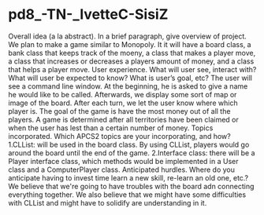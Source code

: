 pd8_-TN-_IvetteC-SisiZ
======================
Overall idea (a la abstract). In a brief paragraph, give overview of project.
  We plan to make a game similar to Monopoly. It it will have a board class, a bank class that keeps track of the moeny, a class that makes a player move, a class that increases or decreases a players amount of money, and a class that helps a player move. 
User experience. What will user see, interact with? What will user be expected to know? What is user’s goal, etc?
  The user will see a command line window. At the beginning, he is asked to give a name he would like to be called. Afterwards, we display some sort of map or image of the board. After each turn, we let the user know where which player is. The goal of the game is have the most money out of all the players. A game is determined after all territories have been claimed or when the user has lest than a certain number of money.
Topics incorporated. Which APCS2 topics are your incorporating, and how?
  1.CLList: will be used in the board class. By using CLList, players would go around the board until the end of the game.
  2.Interface class: there will be a Player interface class, which methods would be implemented in a User class and a ComputerPlayer class.
Anticipated hurdles. Where do you anticipate having to invest time learn a new skill, re-learn an old one, etc.?
  We believe that we're going to have troubles with the board adn connecting everything together. We also believe that we might have some difficulties with CLList and might have to solidify are understanding in it.
